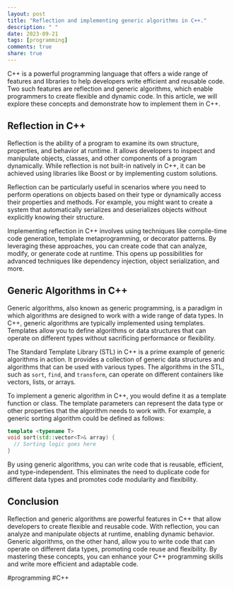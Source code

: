 ```yaml
---
layout: post
title: "Reflection and implementing generic algorithms in C++."
description: " "
date: 2023-09-21
tags: [programming]
comments: true
share: true
---
```


C++ is a powerful programming language that offers a wide range of features and libraries to help developers write efficient and reusable code. Two such features are reflection and generic algorithms, which enable programmers to create flexible and dynamic code. In this article, we will explore these concepts and demonstrate how to implement them in C++.

## Reflection in C++

Reflection is the ability of a program to examine its own structure, properties, and behavior at runtime. It allows developers to inspect and manipulate objects, classes, and other components of a program dynamically. While reflection is not built-in natively in C++, it can be achieved using libraries like Boost or by implementing custom solutions.

Reflection can be particularly useful in scenarios where you need to perform operations on objects based on their type or dynamically access their properties and methods. For example, you might want to create a system that automatically serializes and deserializes objects without explicitly knowing their structure.

Implementing reflection in C++ involves using techniques like compile-time code generation, template metaprogramming, or decorator patterns. By leveraging these approaches, you can create code that can analyze, modify, or generate code at runtime. This opens up possibilities for advanced techniques like dependency injection, object serialization, and more.

## Generic Algorithms in C++

Generic algorithms, also known as generic programming, is a paradigm in which algorithms are designed to work with a wide range of data types. In C++, generic algorithms are typically implemented using templates. Templates allow you to define algorithms or data structures that can operate on different types without sacrificing performance or flexibility.

The Standard Template Library (STL) in C++ is a prime example of generic algorithms in action. It provides a collection of generic data structures and algorithms that can be used with various types. The algorithms in the STL, such as `sort`, `find`, and `transform`, can operate on different containers like vectors, lists, or arrays.

To implement a generic algorithm in C++, you would define it as a template function or class. The template parameters can represent the data type or other properties that the algorithm needs to work with. For example, a generic sorting algorithm could be defined as follows:

```cpp
template <typename T>
void sort(std::vector<T>& array) {
  // Sorting logic goes here
}
```

By using generic algorithms, you can write code that is reusable, efficient, and type-independent. This eliminates the need to duplicate code for different data types and promotes code modularity and flexibility.

## Conclusion

Reflection and generic algorithms are powerful features in C++ that allow developers to create flexible and reusable code. With reflection, you can analyze and manipulate objects at runtime, enabling dynamic behavior. Generic algorithms, on the other hand, allow you to write code that can operate on different data types, promoting code reuse and flexibility. By mastering these concepts, you can enhance your C++ programming skills and write more efficient and adaptable code.

#programming #C++